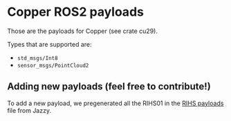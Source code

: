 # Copper ROS2 payloads

Those are the payloads for Copper (see crate cu29).

Types that are supported are:

- `std_msgs/Int8`
- `sensor_msgs/PointCloud2`

## Adding new payloads (feel free to contribute!)

To add a new payload, we pregenerated all the RIHS01 in the [RIHS payloads](all_rihs.md) file from Jazzy.

